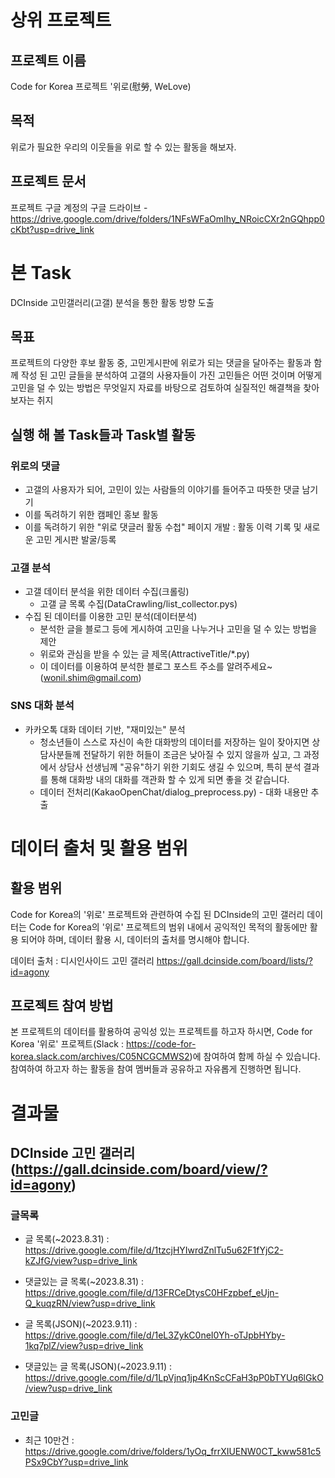 # 상위 프로젝트
## 프로젝트 이름
Code for Korea 프로젝트 '위로(慰勞, WeLove)

## 목적
위로가 필요한 우리의 이웃들을 위로 할 수 있는 활동을 해보자.

## 프로젝트 문서
프로젝트 구글 계정의 구글 드라이브 - https://drive.google.com/drive/folders/1NFsWFaOmIhy_NRoicCXr2nGQhpp0cKbt?usp=drive_link

# 본 Task
DCInside 고민갤러리(고갤) 분석을 통한 활동 방향 도출

## 목표
프로젝트의 다양한 후보 활동 중, 고민게시판에 위로가 되는 댓글을 달아주는 활동과 함께 작성 된 고민 글들을 분석하여 고갤의 사용자들이 가진 고민들은 어떤 것이며 어떻게 고민을 덜 수 있는 방법은 무엇일지 자료를 바탕으로 검토하여 실질적인 해결책을 찾아보자는 취지

## 실행 해 볼 Task들과 Task별 활동

### 위로의 댓글
- 고갤의 사용자가 되어, 고민이 있는 사람들의 이야기를 들어주고 따뜻한 댓글 남기기
- 이를 독려하기 위한 캠페인 홍보 활동
- 이를 독려하기 위한 "위로 댓글러 활동 수첩" 페이지 개발 : 활동 이력 기록 및 새로운 고민 게시판 발굴/등록 


### 고갤 분석
* 고갤 데이터 분석을 위한 데이터 수집(크롤링)
    * 고갤 글 목록 수집(DataCrawling/list_collector.pys)
* 수집 된 데이터를 이용한 고민 분석(데이터분석)
    * 분석한 글을 블로그 등에 게시하여 고민을 나누거나 고민을 덜 수 있는 방법을 제안
    * 위로와 관심을 받을 수 있는 글 제목(AttractiveTitle/*.py)
    * 이 데이터를 이용하여 분석한 블로그 포스트 주소를 알려주세요~(wonil.shim@gmail.com)


###  SNS 대화 분석
* 카카오톡 대화 데이터 기반, "재미있는" 분석
    * 청소년들이 스스로 자신이 속한 대화방의 데이터를 저장하는 일이 잦아지면 상담사분들께 전달하기 위한 허들이 조금은 낮아질 수 있지 않을까 싶고, 그 과정에서 상담사 선생님께 "공유"하기 위한 기회도 생길 수 있으며, 특히 분석 결과를 통해 대화방 내의 대화를 객관화 할 수 있게 되면 좋을 것 같습니다.
    * 데이터 전처리(KakaoOpenChat/dialog_preprocess.py) - 대화 내용만 추출 



# 데이터 출처 및 활용 범위

## 활용 범위
Code for Korea의 '위로' 프로젝트와 관련하여 수집 된 DCInside의 고민 갤러리 데이터는
Code for Korea의 '위로' 프로젝트의 범위 내에서 공익적인 목적의 활동에만 활용 되어야 하며,
데이터 활용 시, 데이터의 출처를 명시해야 합니다.

데이터 출처 : 디시인사이드 고민 갤러리 https://gall.dcinside.com/board/lists/?id=agony

## 프로젝트 참여 방법
본 프로젝트의 데이터를 활용하여 공익성 있는 프로젝트를 하고자 하시면,
Code for Korea '위로' 프로젝트(Slack : https://code-for-korea.slack.com/archives/C05NCGCMWS2)에 참여하여 함께 하실 수 있습니다.
참여하여 하고자 하는 활동을 참여 멤버들과 공유하고 자유롭게 진행하면 됩니다.

# 결과물

## DCInside 고민 갤러리(https://gall.dcinside.com/board/view/?id=agony)

### 글목록
* 글 목록(~2023.8.31) : https://drive.google.com/file/d/1tzcjHYIwrdZnlTu5u62F1fYjC2-kZJfG/view?usp=drive_link
* 댓글있는 글 목록(~2023.8.31) : https://drive.google.com/file/d/13FRCeDtysC0HFzpbef_eUjn-Q_kuqzRN/view?usp=drive_link


* 글 목록(JSON)(~2023.9.11) : https://drive.google.com/file/d/1eL3ZykC0neI0Yh-oTJpbHYby-1kq7plZ/view?usp=drive_link
* 댓글있는 글 목록(JSON)(~2023.9.11) : https://drive.google.com/file/d/1LpVjnq1jp4KnScCFaH3pP0bTYUq6lGkO/view?usp=drive_link


### 고민글
* 최근 10만건 : https://drive.google.com/drive/folders/1yOq_frrXIUENW0CT_kww581c5PSx9CbY?usp=drive_link

